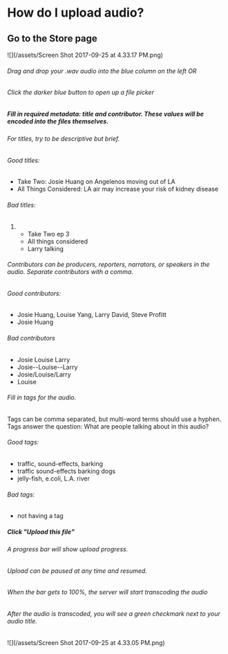 # How do I upload audio?

## Go to the Store page

![](/assets/Screen Shot 2017-09-25 at 4.33.17 PM.png)

###### Drag and drop your .wav audio into the blue column on the left OR

###### Click the darker blue button to open up a file picker

##### Fill in required metadata: title and contributor. These values will be encoded into the files themselves.

###### For titles, try to be descriptive but brief.

###### Good titles:

* Take Two: Josie Huang on Angelenos moving out of LA
* All Things Considered: LA air may increase your risk of kidney disease

###### Bad titles:

1. * Take Two ep 3
   * All things considered
   * Larry talking

###### Contributors can be producers, reporters, narrators, or speakers in the audio. Separate contributors with a comma.

###### Good contributors:

* Josie Huang, Louise Yang, Larry David, Steve Profitt
* Josie Huang

###### Bad contributors

* Josie Louise Larry
* Josie--Louise--Larry
* Josie/Louise/Larry
* Louise

###### Fill in tags for the audio.

Tags can be comma separated, but multi-word terms should use a hyphen. Tags answer the question: What are people talking about in this audio?

###### Good tags:

* traffic, sound-effects, barking
* traffic sound-effects barking dogs
* jelly-fish, e.coli, L.A. river

###### Bad tags:

* not having a tag

##### Click "Upload this file"

###### A progress bar will show upload progress.

###### Upload can be paused at any time and resumed.

###### When the bar gets to 100%, the server will start transcoding the audio

###### After the audio is transcoded, you will see a green checkmark next to your audio title.

![](/assets/Screen Shot 2017-09-25 at 4.33.05 PM.png)

